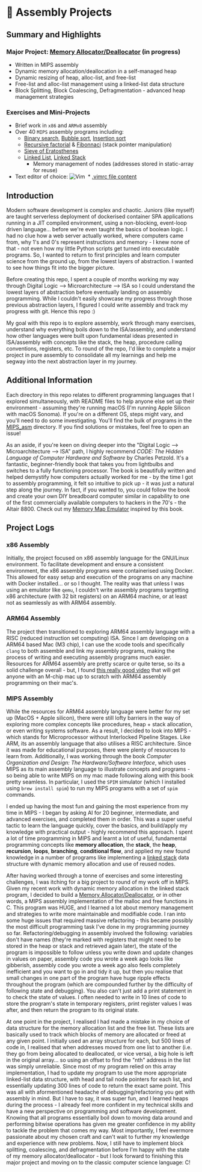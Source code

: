 # 🧮 Assembly Projects

## Summary and Highlights

### Major Project: [Memory Allocator/Deallocator](https://github.com/anishsharma21/EarlyLangs/blob/main/MIPS_asm/malloc_free.s) (in progress)
* Written in MIPS assembly
* Dynamic memory allocation/deallocation in a self-managed heap
* Dynamic resizing of heap, alloc-list, and free-list
* Free-list and alloc-list management using a linked-list data structure
* Block Splitting, Block Coalescing, Defragmentation - advanced heap management strategies

### Exercises and Mini-Projects
* Brief work in `x86` and `ARMv8` assembly
* Over 40 `MIPS` assembly programs including:
    * [Binary search](https://github.com/anishsharma21/EarlyLangs/blob/main/MIPS_asm/binary_search.s), [Bubble sort](https://github.com/anishsharma21/EarlyLangs/blob/main/MIPS_asm/bubble_sort.s), [Insertion sort](https://github.com/anishsharma21/EarlyLangs/blob/main/MIPS_asm/insertion_sort.s)
    * [Recursive factorial](https://github.com/anishsharma21/EarlyLangs/blob/main/MIPS_asm/recursive_factorial.s) & [Fibonnaci](https://github.com/anishsharma21/EarlyLangs/blob/main/MIPS_asm/recursive_fibonacci.s) (stack pointer manipulation)
    * [Sieve of Eratosthenes](https://github.com/anishsharma21/EarlyLangs/blob/main/MIPS_asm/sieve_of_eratosthenes.s)
    * [Linked List](https://github.com/anishsharma21/EarlyLangs/blob/main/MIPS_asm/linkedlist.s), [Linked Stack](https://github.com/anishsharma21/EarlyLangs/blob/main/MIPS_asm/linkedstack.s)
        * Memory management of nodes (addresses stored in static-array for reuse)
* Text editor of choice: ![Vim](https://img.shields.io/badge/-Vim-333333?style=flat&logo=vim)&nbsp;
        * [.vimrc file content](https://github.com/anishsharma21/Assembly-Projects/blob/main/vimrc.txt)

## Introduction

Modern software development is complex and chaotic. Juniors (like myself) are taught serverless deployment of dockerised container SPA applications running in a JIT compiled environment, using a non-blocking, event-loop driven language... before we're even taught the basics of boolean logic. I had no clue how a web server actually worked, where computers came from, why 1's and 0's represent instructions and memory - I knew none of that - not even how my little Python scripts get turned into executable programs. So, I wanted to return to first principles and learn computer science from the ground up, from the lowest layers of abstraction. I wanted to see how things fit into the bigger picture.

Before creating this repo, I spent a couple of months working my way through Digital Logic --> Microarchitecture --> ISA so I could understand the lowest layers of abstraction before eventually landing on assembly programming. While I couldn't easily showcase my progress through those previous abstraction layers, I figured I could write assembly and track my progress with git. Hence this repo :)

My goal with this repo is to explore assembly, work through many exercises, understand why everything boils down to the ISA/assembly, and understand how other languages were built upon fundamental ideas presented in ISA/assembly with concepts like the stack, the heap, procedure calling conventions, registers, etc. To round of the repo, I'd like to complete a major project in pure assembly to consolidate all my learnings and help me segway into the next abstraction layer in my journey.

## Additional Information

Each directory in this repo relates to different programming languages that I explored simultaneously, with README files to help anyone else set up their environment - assuming they're running macOS (I'm running Apple Silicon with macOS Sonoma). If you're on a different OS, steps might vary, and you'll need to do some investigating. You'll find the bulk of programs in the [MIPS_asm](https://github.com/anishsharma21/EarlyLangs/tree/main/MIPS_asm) directory. If you find solutions or mistakes, feel free to open an issue!

As an aside, if you're keen on diving deeper into the "Digital Logic --> Microarchitecture --> ISA" path, I highly recommend *CODE: The Hidden Language of Computer Hardware and Software* by Charles Petzold. It's a fantastic, beginner-friendly book that takes you from lightbulbs and switches to a fully functioning processor. The book is beautifully written and helped demystify how computers actually worked for me - by the time I got to assembly programming, it felt so intuitive to pick up - it was just a natural step along the journey. In fact, if you wanted to, you could follow the book and create your own DIY breadboard computer similar in capability to one of the first commercially available computers to hackers in the 70's - the Altair 8800. Check out my [Memory Map Emulator](https://github.com/anishsharma21/Memory-Map-Emulator) inspired by this book.

## Project Logs

### x86 Assembly

Initially, the project focused on x86 assembly language for the GNU/Linux environment. To facilitate development and ensure a consistent environment, the x86 assembly programs were containerised using Docker. This allowed for easy setup and execution of the programs on any machine with Docker installed... or so I thought. The reality was that unless I was using an emulator like `qemu`, I couldn't write assembly programs targetting x86 architecture (with 32 bit registers) on an ARM64 machine, or at least not as seamlessly as with ARM64 assembly.

### ARM64 Assembly

The project then transitioned to exploring ARM64 assembly language with a RISC (reduced instruction set computing) ISA. Since I am developing on a ARM64 based Mac (M3 chip), I can use the xcode tools and specifically `clang` to both assemble and link my assembly programs, making the process of writing and executing assembly programs much easier. Resources for ARM64 assembly are pretty scarce or quite terse, so its a solid challenge overall - but, I found [this really good video](https://www.youtube.com/watch?v=rg6kU42LQcY) that will get anyone with an M-chip mac up to scratch with ARM64 assembly programming on their mac's.

### MIPS Assembly

While the resources for ARM64 assembly language were better for my set up (MacOS + Apple silicon), there were still lofty barriers in the way of exploring more complex concepts like procedures, heap + stack allocation, or even writing systems software. As a result, I decided to look into MIPS - which stands for Microprocessor without Interlocked Pipeline Stages. Like ARM, its an assembly language that also utilises a RISC architecture. Since it was made for educational purposes, there were plenty of resources to learn from. Additionally, I was working through the book *Computer Organization and Design: The Hardware/Software Interface*, which uses MIPS as its main assembly language to illustrate concepts and programs - so being able to write MIPS on my mac made following along with this book pretty seamless. In particular, I used the `SPIM` simulator (which I installed using `brew install spim`) to run my MIPS programs with a set of `spim` commands.

I ended up having the most fun and gaining the most experience from my time in MIPS - I began by asking AI for 20 beginner, intermediate, and advanced exercises, and completed them in order. This was a super useful tactic to learn the language quickly, cover the basics, and build/apply my knowledge with practical output - highly recommend this approach. I spent a lot of time programming in MIPS and learnt a lot of useful, fundamental programming concepts like **memory allocation**, the **stack**, the **heap**, **recursion**, **loops**, **branching**, **conditional flow**, and applied my new found knowledge in a number of programs like implementing a [linked stack](https://github.com/anishsharma21/EarlyLangs/blob/main/MIPS_asm/linkedstack.s) data structure with dynamic memory allocation and use of reused nodes.

After having worked through a tonne of exercises and some interesting challenges, I was itching for a big project to round of my work off in MIPS. Given my recent work with dynamic memory allocation in the linked stack program, I decided to build a [Memory Allocator/Deallocator](https://github.com/anishsharma21/EarlyLangs/blob/main/MIPS_asm/malloc_free.s), or in other words, a MIPS assembly implementation of the malloc and free functions in C. This program was HUGE, and I learned a lot about memory management and strategies to write more maintainable and modifiable code. I ran into some huge issues that required massive refactoring - this became possibly the most difficult programming task I've done in my programming journey so far. Refactoring/debugging in assembly involved the following: variables don't have names (they're marked with registers that might need to be stored in the heap or stack and retrieved again later), the state of the program is impossible to follow unless you write down and update changes in values on paper, assembly code you wrote a week ago looks like gibberish, assembly code you wrote a week ago also feels completely inefficient and you want to go in and tidy it up, but then you realise that small changes in one part of the program have huge ripple effects throughout the program (which are compounded further by the difficulty of following state and debugging). You also can't just add a print statement in to check the state of values. I often needed to write in 10 lines of code to store the program's state in temporary registers, print register values I was after, and then return the program to its original state.

At one point in the project, I realised I had made a mistake in my choice of data structure for the memory allocation list and the free list. These lists are basically used to track which blocks of memory are allocated or freed at any given point. I initially used an array structure for each, but 500 lines of code in, I realised that when addresses moved from one list to another (i.e. they go from being allocated to deallocated, or vice versa), a big hole is left in the original array... so using an offset to find the "nth" address in the list was simply unreliable. Since most of my program relied on this array implementation, I had to update my program to use the more appropriate linked-list data structure, with head and tail node pointers for each list, and essentially updating 300 lines of code to return the exact same point. This was all with aformentioned headache of debugging/refactoring you get with assembly in mind. But I have to say, it was super fun, and I learned heaps during the process - I already feel more confident in my technical skills and have a new perspective on programming and software development. Knowing that all programs essentially boil down to moving data around and performing bitwise operations has given me greater confidence in my ability to tackle the problem that comes my way. Most importantly, I feel evermore passionate about my chosen craft and can't wait to further my knowledge and experience with new problems. Now, I still have to implement block splitting, coalescing, and defragmentation before I'm happy with the state of my memory allocator/deallocator - but I look forward to finishing this major project and moving on to the classic computer science language: C!
